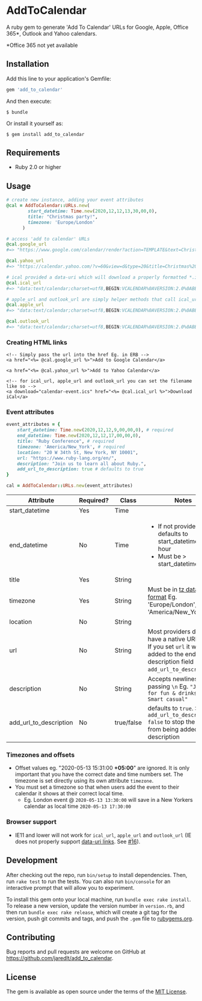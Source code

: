 # AddToCalendar

A ruby gem to generate 'Add To Calendar' URLs for Google, Apple, Office 365*, Outlook and Yahoo calendars.

*Office 365 not yet available

## Installation

Add this line to your application's Gemfile:

```ruby
gem 'add_to_calendar'
```

And then execute:

    $ bundle

Or install it yourself as:

    $ gem install add_to_calendar

## Requirements

- Ruby 2.0 or higher

## Usage

```ruby
# create new instance, adding your event attributes
@cal = AddToCalendar::URLs.new(
        start_datetime: Time.new(2020,12,12,13,30,00,0), 
        title: "Christmas party!", 
        timezone: 'Europe/London'
      )

# access 'add to calendar' URLs
@cal.google_url
#=> "https://www.google.com/calendar/render?action=TEMPLATE&text=Christmas%20party%21&dates=20201212T133000/20201212T143000&ctz=Europe/London"

@cal.yahoo_url
#=> "https://calendar.yahoo.com/?v=60&view=d&type=20&title=Christmas%20party%21&st=20201212T133000Z&dur=0100"

# ical provided a data-uri which will download a properly formatted *.ics file (more details below)
@cal.ical_url
#=> "data:text/calendar;charset=utf8,BEGIN:VCALENDAR%0AVERSION:2.0%0ABEGIN:VEVENT%0ADTSTART=20201212T133000Z%0ADTEND=20201212T143000Z%0ASUMMARY=Christmas%20party%21%0AUID=-20201212T133000Z-Christmas%20party%21%0AEND:VEVENT%0AEND:VCALENDAR"

# apple_url and outlook_url are simply helper methods that call ical_url
@cal.apple_url
#=> "data:text/calendar;charset=utf8,BEGIN:VCALENDAR%0AVERSION:2.0%0ABEGIN:VEVENT%0ADTSTART=20201212T133000Z%0ADTEND=20201212T143000Z%0ASUMMARY=Christmas%20party%21%0AUID=-20201212T133000Z-Christmas%20party%21%0AEND:VEVENT%0AEND:VCALENDAR"

@cal.outlook_url
#=> "data:text/calendar;charset=utf8,BEGIN:VCALENDAR%0AVERSION:2.0%0ABEGIN:VEVENT%0ADTSTART=20201212T133000Z%0ADTEND=20201212T143000Z%0ASUMMARY=Christmas%20party%21%0AUID=-20201212T133000Z-Christmas%20party%21%0AEND:VEVENT%0AEND:VCALENDAR"
```

### Creating HTML links

```erb
<!-- Simply pass the url into the href Eg. in ERB -->
<a href="<%= @cal.google_url %>">Add to Google Calendar</a>

<a href="<%= @cal.yahoo_url %>">Add to Yahoo Calendar</a>

<!-- for ical_url, apple_url and outlook_url you can set the filename like so -->
<a download="calendar-event.ics" href="<%= @cal.ical_url %>">Download iCal</a>
```

### Event attributes

```ruby
event_attributes = {
    start_datetime: Time.new(2020,12,12,9,00,00,0), # required
    end_datetime: Time.new(2020,12,12,17,00,00,0),
    title: "Ruby Conference", # required
    timezone: 'America/New_York', # required
    location: "20 W 34th St, New York, NY 10001", 
    url: "https://www.ruby-lang.org/en/",
    description: "Join us to learn all about Ruby.",
    add_url_to_description: true # defaults to true
}

cal = AddToCalendar::URLs.new(event_attributes)
```

| Attribute              | Required? | Class      | Notes |
| -----------------------|-----------|------------|-------|
| start_datetime         | Yes       | Time       |       |
| end_datetime           | No        | Time       | <ul><li>If not provided, defaults to start_datetime + 1 hour</li><li>Must be > start_datetime</li></ul> |
| title                  | Yes       | String     |       |
| timezone               | Yes       | String     | Must be in [tz database format](https://en.wikipedia.org/wiki/List_of_tz_database_time_zones) Eg. 'Europe/London', 'America/New_York' |
| location               | No        | String     |       |
| url                    | No        | String     | Most providers do not have a native URL field. If you set `url` it will be added to the end of the description field (see `add_url_to_description`) |
| description            | No        | String     | Accepts newlines by passing `\n` Eg. `"Join us for fun & drinks\n\nPS. Smart casual"` |
| add_url_to_description | No        | true/false | defaults to `true`. Set `add_url_to_description: false` to stop the URL from being added to the description |


### Timezones and offsets

- Offset values eg. "2020-05-13 15:31:00 **+05:00**" are ignored. It is only important that you have the correct date and time numbers set. The timezone is set directly using its own attribute `timezone`.
- You must set a timezone so that when users add the event to their calendar it shows at their correct local time. 
  - Eg. London event @ `2020-05-13 13:30:00` will save in a New Yorkers calendar as local time `2020-05-13 17:30:00`

### Browser support

- IE11 and lower will not work for `ical_url`, `apple_url` and `outlook_url` (IE does not properly support [data-uri links](https://caniuse.com/#feat=datauri). See [#16](https://github.com/jaredlt/add_to_calendar/issues/16)). 

## Development

After checking out the repo, run `bin/setup` to install dependencies. Then, run `rake test` to run the tests. You can also run `bin/console` for an interactive prompt that will allow you to experiment.

To install this gem onto your local machine, run `bundle exec rake install`. To release a new version, update the version number in `version.rb`, and then run `bundle exec rake release`, which will create a git tag for the version, push git commits and tags, and push the `.gem` file to [rubygems.org](https://rubygems.org).

## Contributing

Bug reports and pull requests are welcome on GitHub at https://github.com/jaredlt/add_to_calendar.

## License

The gem is available as open source under the terms of the [MIT License](https://opensource.org/licenses/MIT).
